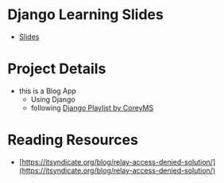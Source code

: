 
# Django Learning Slides

- [Slides](django-concepts.pdf)

# Project Details

- this is a Blog App
  - Using Django 
  - following [Django Playlist by CoreyMS](https://www.youtube.com/playlist?list=PL-osiE80TeTtoQCKZ03TU5fNfx2UY6U4p)


# Reading Resources

- [https://itsyndicate.org/blog/relay-access-denied-solution/](https://itsyndicate.org/blog/relay-access-denied-solution/)
